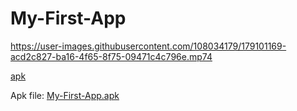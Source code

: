 # My-First-App


https://user-images.githubusercontent.com/108034179/179101169-acd2c827-ba16-4f65-8f75-09471c4c796e.mp74

<a href="https://github.com/mika-reyes/My-First-App/blob/main/app-debug.apk?raw=true">apk</a>

Apk file: [My-First-App.apk](https://github.com/mika-reyes/My-First-App/blob/main/app-debug.apk)
